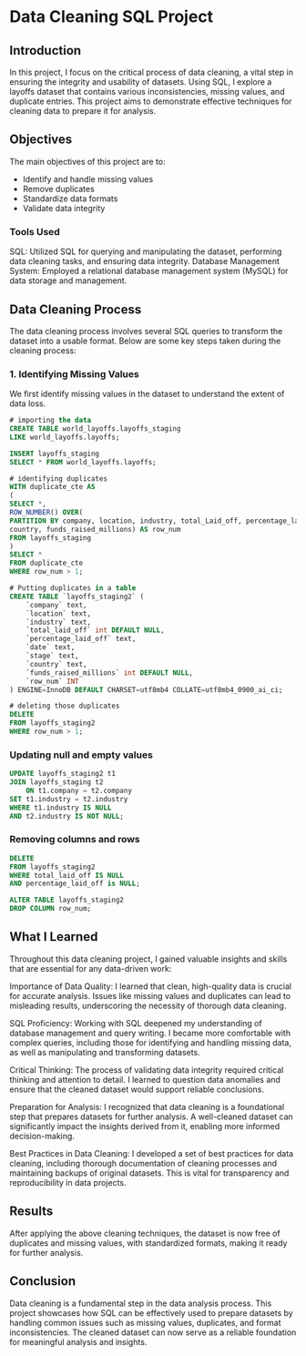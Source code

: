 # Data Cleaning SQL Project

## Introduction

In this project, I focus on the critical process of data cleaning, a vital step in ensuring the integrity and usability of datasets. Using SQL, I explore a layoffs dataset that contains various inconsistencies, missing values, and duplicate entries. This project aims to demonstrate effective techniques for cleaning data to prepare it for analysis.

## Objectives

The main objectives of this project are to:
- Identify and handle missing values
- Remove duplicates
- Standardize data formats
- Validate data integrity

### Tools Used
SQL: Utilized SQL for querying and manipulating the dataset, performing data cleaning tasks, and ensuring data integrity.
Database Management System: Employed a relational database management system (MySQL) for data storage and management.
 
## Data Cleaning Process

The data cleaning process involves several SQL queries to transform the dataset into a usable format. Below are some key steps taken during the cleaning process:

### 1. Identifying Missing Values

We first identify missing values in the dataset to understand the extent of data loss.

```sql
# importing the data
CREATE TABLE world_layoffs.layoffs_staging 
LIKE world_layoffs.layoffs;

INSERT layoffs_staging 
SELECT * FROM world_layoffs.layoffs;

# identifying duplicates
WITH duplicate_cte AS 
(
SELECT *, 
ROW_NUMBER() OVER(
PARTITION BY company, location, industry, total_Laid_off, percentage_laid_off, `date`, stage, 
country, funds_raised_millions) AS row_num
FROM layoffs_staging
)
SELECT * 
FROM duplicate_cte
WHERE row_num > 1;

# Putting duplicates in a table
CREATE TABLE `layoffs_staging2` (
	`company` text, 
    `location` text, 
    `industry` text, 
    `total_laid_off` int DEFAULT NULL, 
    `percentage_laid_off` text, 
    `date` text, 
    `stage` text, 
    `country` text, 
    `funds_raised_millions` int DEFAULT NULL, 
	`row_num` INT
) ENGINE=InnoDB DEFAULT CHARSET=utf8mb4 COLLATE=utf8mb4_0900_ai_ci;

# deleting those duplicates
DELETE
FROM layoffs_staging2
WHERE row_num > 1;
```

### Updating null and empty values
```sql
UPDATE layoffs_staging2 t1
JOIN layoffs_staging t2
	ON t1.company = t2.company
SET t1.industry = t2.industry
WHERE t1.industry IS NULL
AND t2.industry IS NOT NULL;
```

### Removing columns and rows
```sql
DELETE
FROM layoffs_staging2
WHERE total_laid_off IS NULL
AND percentage_laid_off is NULL;

ALTER TABLE layoffs_staging2
DROP COLUMN row_num;
```
## What I Learned
Throughout this data cleaning project, I gained valuable insights and skills that are essential for any data-driven work:

Importance of Data Quality: I learned that clean, high-quality data is crucial for accurate analysis. Issues like missing values and duplicates can lead to misleading results, underscoring the necessity of thorough data cleaning.

SQL Proficiency: Working with SQL deepened my understanding of database management and query writing. I became more comfortable with complex queries, including those for identifying and handling missing data, as well as manipulating and transforming datasets.

Critical Thinking: The process of validating data integrity required critical thinking and attention to detail. I learned to question data anomalies and ensure that the cleaned dataset would support reliable conclusions.

Preparation for Analysis: I recognized that data cleaning is a foundational step that prepares datasets for further analysis. A well-cleaned dataset can significantly impact the insights derived from it, enabling more informed decision-making.

Best Practices in Data Cleaning: I developed a set of best practices for data cleaning, including thorough documentation of cleaning processes and maintaining backups of original datasets. This is vital for transparency and reproducibility in data projects.

## Results
After applying the above cleaning techniques, the dataset is now free of duplicates and missing values, with standardized formats, making it ready for further analysis.

## Conclusion
Data cleaning is a fundamental step in the data analysis process. This project showcases how SQL can be effectively used to prepare datasets by handling common issues such as missing values, duplicates, and format inconsistencies. The cleaned dataset can now serve as a reliable foundation for meaningful analysis and insights.

